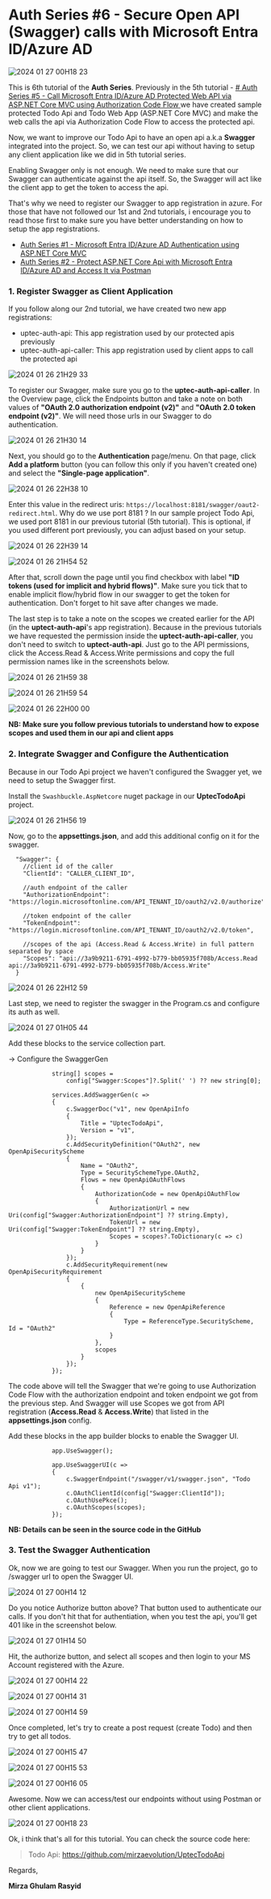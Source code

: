 # Auth Series #6 - Secure Open API (Swagger) calls with Microsoft Entra ID/Azure AD

![2024 01 27 00H18 23](assets/2024-01-27_00h18_23.gif)


This is 6th tutorial of the **Auth Series**. Previously in the 5th tutorial - [# Auth Series #5 - Call Microsoft Entra ID/Azure AD Protected Web API via ASP.NET Core MVC using Authorization Code Flow ](https://github.com/mirzaevolution/Uptec-Web-App-Calls-Protected-Api-Authorization-Code-Flow) 
we have created sample protected Todo Api and Todo Web App (ASP.NET Core MVC) and make the web calls the api via Authorization Code Flow to access 
the protected api. 

Now, we want to improve our Todo Api to have an open api a.k.a **Swagger** integrated into the project. So, we can test our api without having to setup any 
client application like we did in 5th tutorial series. 

Enabling Swagger only is not enough. We need to make sure 
that our Swagger can authenticate against the api itself. So, the Swagger will act like the client app to get the token 
to access the api.

That's why we need to register our Swagger to app registration in azure. For those that have not followed our 1st and 2nd tutorials, 
i encourage you to read those first to make sure you have better understanding on how to setup the app registrations.

 - [Auth Series #1 - Microsoft Entra ID/Azure AD Authentication using ASP.NET Core MVC](https://github.com/mirzaevolution/Uptec-Entra-Id-Web-Login)
 - [Auth Series #2 - Protect ASP.NET Core Api with Microsoft Entra ID/Azure AD and Access It via Postman](https://github.com/mirzaevolution/Uptec-Protected-Web-Api)


### 1. Register Swagger as Client Application

If you follow along our 2nd tutorial, we have created two new app registrations:

 - uptec-auth-api: This app registration used by our protected apis previously
 - uptec-auth-api-caller: This app registration used by client apps to call the protected api

![2024 01 26 21H29 33](assets/2024-01-26_21h29_33.png)

To register our Swagger, make sure you go to the **uptec-auth-api-caller**. In the Overview page, click the Endpoints button and 
take a note on both values of **"OAuth 2.0 authorization endpoint (v2)"** and **"OAuth 2.0 token endpoint (v2)"**. We will need those 
urls in our Swagger to do authentication.

![2024 01 26 21H30 14](assets/2024-01-26_21h30_14.png)

Next, you should go to the **Authentication** page/menu. On that page, click **Add a platform** button (you can follow this only if you haven't created one) and select the 
**"Single-page application"**. 

![2024 01 26 22H38 10](assets/2024-01-26_22h38_10.png)

Enter this value in the redirect uris: `https://localhost:8181/swagger/oaut2-redirect.html`. Why do we use port 8181 ? 
In our sample project Todo Api, we used port 8181 in our previous tutorial (5th tutorial). This is optional, if you used different port previously, 
you can adjust based on your setup. 

![2024 01 26 22H39 14](assets/2024-01-26_22h39_14.png)

![2024 01 26 21H54 52](assets/2024-01-26_21h54_52.png)

After that, scroll down the page until you find checkbox with label **"ID tokens (used for implicit and hybrid flows)"**. Make sure 
you tick that to enable implicit flow/hybrid flow in our swagger to get the token for authentication. 
Don't forget to hit save after changes we made.

The last step is to take a note on the scopes we created earlier for the API (in the **uptect-auth-api**'s app registration). 
Because in the previous tutorials we have requested the permission inside the **uptect-auth-api-caller**, you don't need to switch to **uptect-auth-api**.
Just go to the API permissions, click the Access.Read & Access.Write permissions and copy the full permission names like in 
the screenshots below.

![2024 01 26 21H59 38](assets/2024-01-26_21h59_38.png)

![2024 01 26 21H59 54](assets/2024-01-26_21h59_54.png)

![2024 01 26 22H00 00](assets/2024-01-26_22h00_00.png)

**NB: Make sure you follow previous tutorials to understand how to expose scopes and used them in our api and client apps**

### 2. Integrate Swagger and Configure the Authentication

Because in our Todo Api project we haven't configured the Swagger yet, we need to setup the Swagger first.

Install the `Swashbuckle.AspNetcore` nuget package in our **UptecTodoApi** project.

![2024 01 26 21H56 19](assets/2024-01-26_21h56_19.png)

Now, go to the **appsettings.json**, and add this additional config on it for the swagger.

```
  "Swagger": {
    //client id of the caller
    "ClientId": "CALLER_CLIENT_ID",

    //auth endpoint of the caller
    "AuthorizationEndpoint": "https://login.microsoftonline.com/API_TENANT_ID/oauth2/v2.0/authorize",

    //token endpoint of the caller
    "TokenEndpoint": "https://login.microsoftonline.com/API_TENANT_ID/oauth2/v2.0/token",

    //scopes of the api (Access.Read & Access.Write) in full pattern separated by space
    "Scopes": "api://3a9b9211-6791-4992-b779-bb05935f708b/Access.Read api://3a9b9211-6791-4992-b779-bb05935f708b/Access.Write"
  }
```

![2024 01 26 22H12 59](assets/2024-01-26_22h12_59.png)

Last step, we need to register the swagger in the Program.cs and configure its auth as well.

![2024 01 27 01H05 44](assets/2024-01-27_01h05_44.png)

Add these blocks to the service collection part.

-> Configure the SwaggerGen
```
			string[] scopes =
				config["Swagger:Scopes"]?.Split(' ') ?? new string[0];

			services.AddSwaggerGen(c =>
			{
				c.SwaggerDoc("v1", new OpenApiInfo
				{
					Title = "UptecTodoApi",
					Version = "v1",
				});
				c.AddSecurityDefinition("OAuth2", new OpenApiSecurityScheme
				{
					Name = "OAuth2",
					Type = SecuritySchemeType.OAuth2,
					Flows = new OpenApiOAuthFlows
					{
						AuthorizationCode = new OpenApiOAuthFlow
						{
							AuthorizationUrl = new Uri(config["Swagger:AuthorizationEndpoint"] ?? string.Empty),
							TokenUrl = new Uri(config["Swagger:TokenEndpoint"] ?? string.Empty),
							Scopes = scopes?.ToDictionary(c => c)
						}
					}
				});
				c.AddSecurityRequirement(new OpenApiSecurityRequirement
				{
					{
						new OpenApiSecurityScheme
						{
							Reference = new OpenApiReference
							{
								Type = ReferenceType.SecurityScheme, Id = "OAuth2"
							}
						},
						scopes
					}
				});
			});
```

The code above will tell the Swagger that we're going to use Authorization Code Flow with the authorization endpoint and 
token endpoint we got from the previous step. And Swagger will use Scopes we got from API registration (**Access.Read** & **Access.Write**) that listed 
in the **appsettings.json** config.

Add these blocks in the app builder blocks to enable the Swagger UI.

```
			app.UseSwagger();

			app.UseSwaggerUI(c =>
			{
				c.SwaggerEndpoint("/swagger/v1/swagger.json", "Todo Api v1");
				c.OAuthClientId(config["Swagger:ClientId"]);
				c.OAuthUsePkce();
				c.OAuthScopes(scopes);
			});

```
**NB: Details can be seen in the source code in the GitHub**


### 3. Test the Swagger Authentication

Ok, now we are going to test our Swagger. When you run the project, go to /swagger url to open the Swagger UI.

![2024 01 27 00H14 12](assets/2024-01-27_00h14_12.png)

Do you notice Authorize button above? That button used to authenticate our calls. If you don't hit that for authentiation, when you test 
the api, you'll get 401 like in the screenshot below. 

![2024 01 27 01H14 50](assets/2024-01-27_01h14_50.png)

Hit, the authorize button, and select all scopes and then login to your MS Account registered with the Azure.

![2024 01 27 00H14 22](assets/2024-01-27_00h14_22.png)

![2024 01 27 00H14 31](assets/2024-01-27_00h14_31.png)

![2024 01 27 00H14 59](assets/2024-01-27_00h14_59.png)


Once completed, let's try to create a post request (create Todo) and then 
try to get all todos.

![2024 01 27 00H15 47](assets/2024-01-27_00h15_47.png)

![2024 01 27 00H15 53](assets/2024-01-27_00h15_53.png)

![2024 01 27 00H16 05](assets/2024-01-27_00h16_05.png)

Awesome. Now we can access/test our endpoints without using Postman or other client applications.

![2024 01 27 00H18 23](assets/2024-01-27_00h18_23.gif)



Ok, i think that's all for this tutorial. You can check the source code here:

> Todo Api: https://github.com/mirzaevolution/UptecTodoApi


Regards,

**Mirza Ghulam Rasyid**

